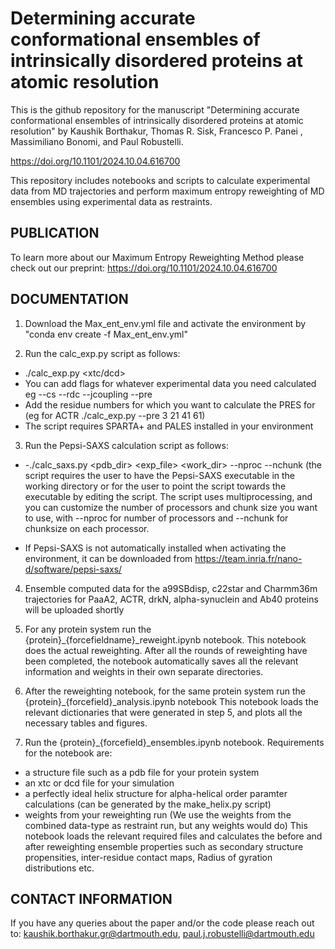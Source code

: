 
# Determining accurate conformational ensembles of intrinsically disordered proteins at atomic resolution

This is the github repository for the manuscript "Determining accurate conformational ensembles of intrinsically disordered proteins at atomic resolution" by Kaushik Borthakur, Thomas R. Sisk, Francesco P. Panei , Massimiliano Bonomi, and Paul Robustelli.

https://doi.org/10.1101/2024.10.04.616700

This repository includes notebooks and scripts to calculate experimental data from MD trajectories and perform maximum entropy reweighting of MD ensembles using experimental data as restraints. 


## PUBLICATION

To learn more about our Maximum Entropy Reweighting Method please check out our preprint:
https://doi.org/10.1101/2024.10.04.616700

## DOCUMENTATION

1. Download the Max_ent_env.yml file and activate the environment by "conda env create -f Max_ent_env.yml"

2. Run the calc_exp.py script as follows:
  - ./calc_exp.py <pdb> <xtc/dcd> 
  - You can add flags for whatever experimental data you need calculated eg --cs --rdc --jcoupling --pre
  - Add the residue numbers for which you want to calculate the PRES for (eg for ACTR ./calc_exp.py --pre 3 21 41 61)
  - The script requires SPARTA+ and PALES installed in your environment


3. Run the Pepsi-SAXS calculation script as follows:
 *  -./calc_saxs.py <pdb_dir> <exp_file> <work_dir> --nproc --nchunk
(the script requires the user to have the Pepsi-SAXS executable in the working directory or for the user to point the script towards the executable by editing the script. The script uses multiprocessing, and you can customize the number of processors and chunk size
you want to use, with --nproc for number of processors and --nchunk for chunksize on each processor.

* If Pepsi-SAXS is not automatically installed when activating the environment, it can be downloaded from https://team.inria.fr/nano-d/software/pepsi-saxs/

4. Ensemble computed data for the a99SBdisp, c22star and Charmm36m trajectories for PaaA2, ACTR, drkN, alpha-synuclein and Ab40 proteins will be uploaded shortly

5. For any protein system run the {protein}_{forcefieldname}_reweight.ipynb notebook. This notebook does the actual reweighting. After all the rounds of reweighting
have been completed, the notebook automatically saves all the relevant information and weights in their own separate directories.

6. After the reweighting notebook, for the same protein system run the {protein}_{forcefield}_analysis.ipynb notebook
This notebook loads the relevant dictionaries that were generated in step 5, and plots all the necessary tables and figures.

7. Run the {protein}_{forcefield}_ensembles.ipynb notebook. Requirements for the notebook are:
- a structure file such as a pdb file for your protein system
- an xtc or dcd file for your simulation
- a perfectly ideal helix structure for alpha-helical order paramter calculations (can be generated by the make_helix.py script)
- weights from your reweighting run (We use the weights from the combined data-type as restraint run, but any weights would do)
This notebook loads the relevant required files and calculates the before and after reweighting ensemble properties such as secondary structure propensities,
inter-residue contact maps, Radius of gyration distributions etc.


 ## CONTACT INFORMATION
 If you have any queries about the paper and/or the code please reach out to:
kaushik.borthakur.gr@dartmouth.edu,
paul.j.robustelli@dartmouth.edu
